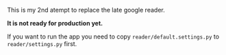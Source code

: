This is my 2nd atempt to replace the late google reader.

**It is not ready for production yet.**

If you want to run the app you need to copy `reader/default.settings.py` to `reader/settings.py` first.
